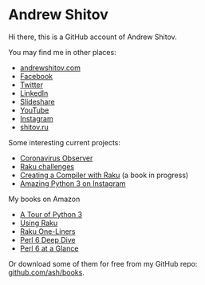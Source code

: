 # Andrew Shitov

Hi there, this is a GitHub account of Andrew Shitov.

You may find me in other places:

* [andrewshitov.com](https://andrewshitov.com/)
* [Facebook](https://www.facebook.com/ashport)
* [Twitter](https://twitter.com/andrewshitov)
* [LinkedIn](https://www.linkedin.com/in/andrewshitov/)
* [Slideshare](https://www.slideshare.net/andy.sh)
* [YouTube](https://www.youtube.com/user/MsAshport/)
* [Instagram](https://instagram.com/andrewshitov/)
* [shitov.ru](https://new.shitov.ru)

Some interesting current projects:

* [Coronavirus Observer](https://covid.observer/)
* [Raku challenges](https://andrewshitov.com/raku-challenges-index/)
* [Creating a Compiler with Raku](https://andrewshitov.com/creating-a-compiler-with-raku/) (a book in progress)
* [Amazing Python 3 on Instagram](https://www.instagram.com/amazing_python3/)

My books on Amazon

* [A Tour of Python 3](https://www.amazon.com/dp/B08CY34PWF)
* [Using Raku](https://www.amazon.com/dp/B08CY6PKLJ/)
* [Raku One-Liners](https://www.amazon.com/dp/B08CY7DVPT/)
* [Perl 6 Deep Dive](https://www.amazon.com/Perl-Deep-Dive-manipulation-concurrency-ebook/dp/B073FQR8JB/)
* [Perl 6 at a Glance](https://www.amazon.com/dp/B08CYB4HFN/)

Or download some of them for free from my GitHub repo: [github.com/ash/books](https://github.com/ash/books).

